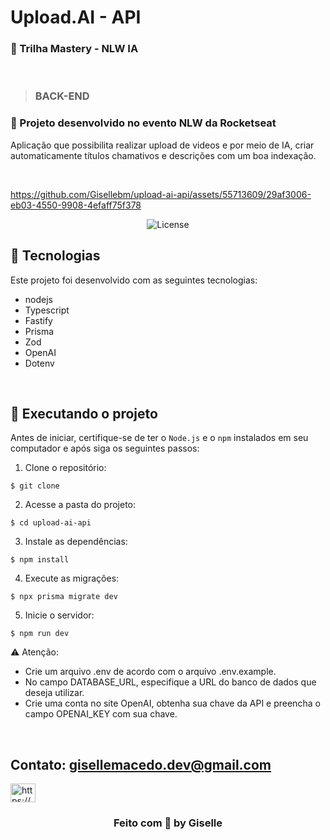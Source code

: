 # Upload.AI - API


###  🚀 Trilha Mastery - NLW IA

<br/>

> ### BACK-END


###  🚀 Projeto desenvolvido no evento NLW da Rocketseat

Aplicação que possibilita realizar upload de videos e por meio de IA, criar automaticamente títulos chamativos e descrições com um boa indexação.


<br/>


https://github.com/Gisellebm/upload-ai-api/assets/55713609/29af3006-eb03-4550-9908-4efaff75f378


  


<p align="center">
  <img alt="License" src="https://img.shields.io/static/v1?label=license&message=MIT&color=49AA26&labelColor=000000">
</p>

## 🚀 Tecnologias

Este projeto foi desenvolvido com as seguintes tecnologias:

- nodejs
- Typescript
- Fastify
- Prisma
- Zod
- OpenAI
- Dotenv

<br/>

## 🚀 Executando o projeto

Antes de iniciar, certifique-se de ter o `Node.js` e o `npm` instalados em seu computador e após siga os seguintes passos:

1. Clone o repositório:

```
$ git clone 
```

2. Acesse a pasta do projeto:

```
$ cd upload-ai-api
```

3. Instale as dependências:

```
$ npm install
```

4. Execute as migrações:
```
$ npx prisma migrate dev
```

5. Inicie o servidor:

```
$ npm run dev
```
<p>⚠️ Atenção: </p>

- Crie um arquivo .env de acordo com o arquivo .env.example. 
- No campo DATABASE_URL, especifique a URL do banco de dados que deseja utilizar. 
- Crie uma conta no site OpenAI, obtenha sua chave da API e preencha o campo OPENAI_KEY com sua chave.

<br/>

## Contato: gisellemacedo.dev@gmail.com

<a href="https://www.linkedin.com/in/giselle-brasil-macedo-729113137/" target="_blank"><img src="https://raw.githubusercontent.com/rahuldkjain/github-profile-readme-generator/master/src/images/icons/Social/linked-in-alt.svg" alt="https://www.linkedin.com/in/giselle-brasil-macedo-729113137/" height="30" width="40" /></a>
<br/>


<h3 align="center">Feito com 💜 by Giselle</h3>

